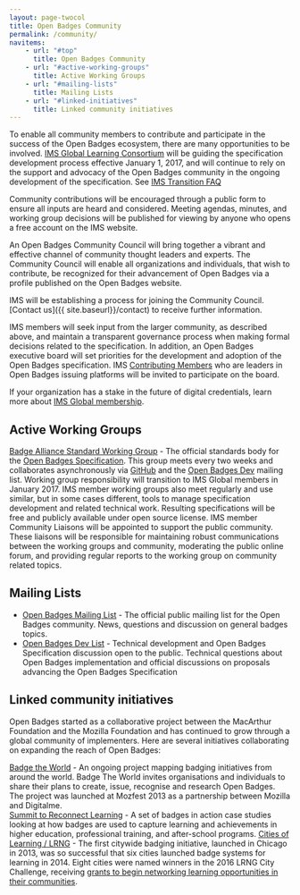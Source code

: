 ```yaml
---
layout: page-twocol
title: Open Badges Community
permalink: /community/
navitems:
    - url: "#top"
      title: Open Badges Community
    - url: "#active-working-groups"
      title: Active Working Groups
    - url: "#mailing-lists"
      title: Mailing Lists
    - url: "#linked-initiatives"
      title: Linked community initiatives
---
```


To enable all community members to contribute and participate in the success of the Open Badges ecosystem, there are many opportunities to be involved. [IMS Global Learning Consortium](https://www.imsglobal.org/) will be guiding the specification development process effective January 1, 2017, and will continue to rely on the support and advocacy of the Open Badges community in the ongoing development of the specification. See [IMS Transition FAQ](https://www.imsglobal.org/open-badges-transition-faq)

Community contributions will be encouraged through a public form to ensure all inputs are heard and considered. Meeting agendas, minutes, and working group decisions will be published for viewing by anyone who opens a free account on the IMS website.

An Open Badges Community Council will bring together a vibrant and effective channel of community thought leaders and experts. The Community Council will enable all organizations and individuals, that wish to contribute, be recognized for their advancement of Open Badges via a profile published on the Open Badges website. 

IMS will be establishing a process for joining the Community Council. [Contact us]({{ site.baseurl}}/contact) to receive further information.

IMS members will seek input from the larger community, as described above, and maintain a transparent governance process when making formal decisions related to the specification. In addition, an Open Badges executive board will set priorities for the development and adoption of the Open Badges specification. IMS [Contributing Members](https://www.imsglobal.org/membersandaffiliates.html) who are leaders in Open Badges issuing platforms will be invited to participate on the board.

If your organization has a stake in the future of digital credentials, learn more about [IMS Global membership](https://www.imsglobal.org/imsmembership.html).

<h2 class="title title-content" id="active-working-groups">Active Working Groups</h2>

[Badge Alliance Standard Working Group]({{site.baseurl}}/badge-alliance/working-groups/standard/) - The official standards body for the [Open Badges Specification](https://openbadgespec.org/). This group meets every two weeks and collaborates asynchronously via [GitHub](https://github.com/openbadges/openbadges-specification/issues) and the [Open Badges Dev](http://bit.ly/badgesdevgroup) mailing list.
Working group responsibility will transition to IMS Global members in January 2017. IMS member working groups also meet regularly and use similar, but in some cases different, tools to manage specification development and related technical work. Resulting specifications will be free and publicly available under open source license. IMS member Community Liaisons will be appointed to support the public community. These liaisons will be responsible for maintaining robust communications between the working groups and community, moderating the public online forum, and providing regular reports to the working group on community related topics.

<h2 class="title title-content" id="mailing-lists">Mailing Lists</h2>

* [Open Badges Mailing List](https://groups.google.com/forum/#!forum/openbadges) - The official public mailing list for the Open Badges community. News, questions and discussion on general badges topics.
* [Open Badges Dev List](https://groups.google.com/forum/#!forum/openbadges-dev) - Technical development and Open Badges Specification discussion open to the public. Technical questions about Open Badges implementation and official discussions on proposals advancing the Open Badges Specification

<h2 class="title title-content" id="Extcommunityinitiatives">Linked community initiatives</h2>

Open Badges started as a collaborative project between the MacArthur Foundation and the Mozilla Foundation and has continued to grow through a global community of implementers. Here are several initiatives collaborating on expanding the reach of Open Badges:

[Badge the World](http://www.badgetheworld.org/) - An ongoing project mapping badging initiatives from around the world.  Badge The World invites organisations and individuals to share their plans to create, issue, recognise and research Open Badges.  The project was launched at Mozfest 2013 as a partnership between Mozilla and Digitalme.  
[Summit to Reconnect Learning](http://www.reconnectlearning.org/case-studies) - A set of badges in action case studies looking at how badges are used to capture learning and achievements in higher education, professional training, and after-school programs.
[Cities of Learning / LRNG](https://www.lrng.org/) - The first citywide badging initiative, launched in Chicago in 2013, was so successful that six cities launched badge systems for learning in 2014. Eight cities were named winners in the 2016 LRNG City Challenge, receiving [grants to begin networking learning opportunities in their communities](https://www.macfound.org/press/press-releases/better-futures-2-million-americans-through-open-badges/).
